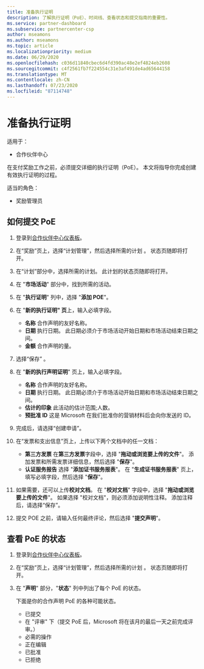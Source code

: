```yaml
---
title: 准备执行证明
description: 了解执行证明（PoE）、时间线、查看状态和提交指南的重要性。
ms.service: partner-dashboard
ms.subservice: partnercenter-csp
author: mseamons
ms.author: mseamons
ms.topic: article
ms.localizationpriority: medium
ms.date: 06/29/2020
ms.openlocfilehash: c036d11840cbec6d4fd390ac48e2ef4824eb2608
ms.sourcegitcommit: c4f2561fb7f224554c31e3af491de4ad65644158
ms.translationtype: MT
ms.contentlocale: zh-CN
ms.lasthandoff: 07/23/2020
ms.locfileid: "87114748"
---
```

# <a name="prepare-your-proof-of-execution"></a>准备执行证明

适用于：

- 合作伙伴中心

在支付奖励工作之前，必须提交详细的执行证明（PoE）。 本文将指导你完成创建有效执行证明的过程。

适当的角色：

- 奖励管理员

## <a name="how-to-submit-a-poe"></a>如何提交 PoE

1. 登录到[合作伙伴中心仪表板](https://partner.microsoft.com/dashboard/)。

2. 在“奖励”页上，选择“计划管理”，然后选择所需的计划 。 状态页随即将打开。

3. 在“计划”部分中，选择所需的计划。 此计划的状态页随即将打开。

4. 在 "**市场活动**" 部分中，找到所需的活动。

5. 在 "**执行证明**" 列中，选择 "**添加 POE**"。

6. 在 "**新的执行证明" 页**上，输入必填字段。

   - **名称** 合作声明的友好名称。
   - **日期** 执行日期。 此日期必须介于市场活动开始日期和市场活动结束日期之间。
   - **金额** 合作声明的量。

7. 选择“保存” 。

8. 在 "**新的执行声明证明**" 页上，输入必填字段。

   - **名称** 合作声明的友好名称。
   - **日期** 执行日期。 此日期必须介于市场活动开始日期和市场活动结束日期之间。
   - **估计的印象**  此活动的估计范围;人数。
   - **预批准 ID**  这是 Microsoft 在我们批准你的营销材料后会向你发送的 ID。

9. 完成后，请选择“创建申请”。

10. 在“发票和支出信息”页上，上传以下两个文档中的任一文档：
    - **第三方发票** 在**第三方发票**字段中，选择 "**拖动或浏览要上传的文件**"。 添加发票和所需发票详细信息，然后选择 "**保存**"。
    - **认证服务报告** 选择 "**添加证书服务报表**"。 在 "**生成证书服务报表**" 页上，填写必填字段，然后选择 "**保存**"。

11. 如果需要，还可以上传**校对文档**。 在 "**校对文档**" 字段中，选择 "**拖动或浏览要上传的文件**"。 如果选择 "校对文档"，则必须添加说明性注释。 添加注释后，请选择“保存”。

12. 提交 POE 之前，请输入任何最终评论，然后选择 "**提交声明**"。

## <a name="view-the-status-of-a-poe"></a>查看 PoE 的状态

1. 登录到[合作伙伴中心仪表板](https://partner.microsoft.com/dashboard/)。

2. 在“奖励”页上，选择“计划管理”，然后选择所需的计划 。 状态页随即将打开。

3. 在 "**声明**" 部分，"**状态**" 列中列出了每个 PoE 的状态。

   下面是你的合作声明 PoE 的各种可能状态。

   - 已提交
   - 在 "评审" 下（提交 PoE 后，Microsoft 将在该月的最后一天之前完成评审。）
   - 必需的操作
   - 正在编辑
   - 已批准
   - 已拒绝
